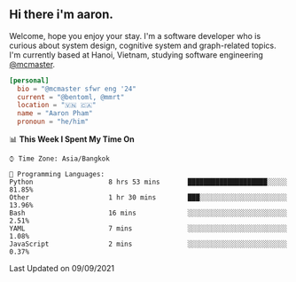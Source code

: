 <h2><b>Hi there i'm aaron. </b></h2>

Welcome, hope you enjoy your stay. I'm a software developer who is curious about system design, cognitive system and graph-related topics. I'm currently based at Hanoi, Vietnam, studying software engineering [@mcmaster](https://www.mcmaster.ca/).

```toml
[personal]
  bio = "@mcmaster sfwr eng '24"
  current = "@bentoml, @mmrt"
  location = "🇻🇳 🇨🇦"
  name = "Aaron Pham"
  pronoun = "he/him"
```
<!--<img src="https://github-readme-stats.vercel.app/api?username=aarnphm&show_icons=true&count_private=true&theme=dark" height="170"/>-->
<!--<img src="https://github-readme-stats.vercel.app/api/top-langs/?username=aarnphm&layout=compact&hide=css&theme=dark" height="170" />-->

<!--START_SECTION:waka-->
📊 **This Week I Spent My Time On** 

```text
⌚︎ Time Zone: Asia/Bangkok

💬 Programming Languages: 
Python                   8 hrs 53 mins       ████████████████████░░░░░   81.85% 
Other                    1 hr 30 mins        ███░░░░░░░░░░░░░░░░░░░░░░   13.96% 
Bash                     16 mins             ░░░░░░░░░░░░░░░░░░░░░░░░░   2.51% 
YAML                     7 mins              ░░░░░░░░░░░░░░░░░░░░░░░░░   1.08% 
JavaScript               2 mins              ░░░░░░░░░░░░░░░░░░░░░░░░░   0.37%

```


 Last Updated on 09/09/2021
<!--END_SECTION:waka-->
